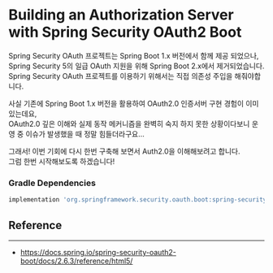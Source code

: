 # Building an Authorization Server with Spring Security OAuth2 Boot

Spring Security OAuth 프로젝트는 Spring Boot 1.x 버전에서 함께 제공 되었으나,  
Spring Security 5의 일급 OAuth 지원을 위해 Spring Boot 2.x에서 제거되었습니다.  
Spring Security OAuth 프로젝트를 이용하기 위해서는 직접 의존성 주입을 해줘야합니다.

사실 기존에 Spring Boot 1.x 버전을 활용하여 OAuth2.0 인증서버 구현 경험이 이미 있는데요,  
OAuth2.0 깊은 이해와 실제 동작 메커니즘을 완벽히 숙지 하지 못한 상황이다보니 운영 중 이슈가 발생했을 때 정말 힘들더라구요...

그래서! 이번 기회에 다시 한번 구축해 보면서 Auth2.0을 이해해보려고 합니다.  
그럼 한번 시작해보도록 하겠습니다! 
  




### Gradle Dependencies
```groovy
implementation 'org.springframework.security.oauth.boot:spring-security-oauth2-autoconfigure:2.6.3'
```

Reference
---
---
- https://docs.spring.io/spring-security-oauth2-boot/docs/2.6.3/reference/html5/